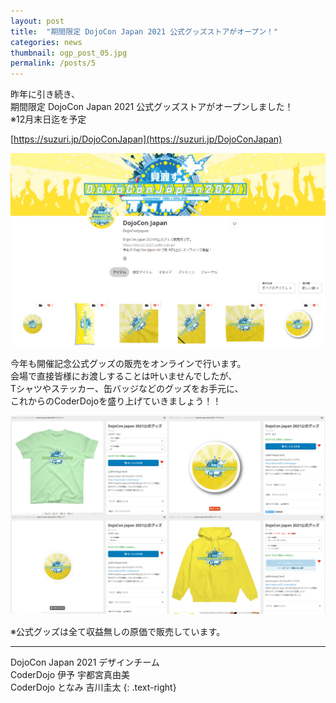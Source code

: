 ```yaml
---
layout: post
title:  "期間限定 DojoCon Japan 2021 公式グッズストアがオープン！"
categories: news
thumbnail: ogp_post_05.jpg
permalink: /posts/5
---
```


昨年に引き続き、
<br>期間限定 DojoCon Japan 2021 公式グッズストアがオープンしました！
<br>※12月末日迄を予定

[https://suzuri.jp/DojoConJapan](https://suzuri.jp/DojoConJapan)

![公式グッズストア Webサイト](/img/post/onlinestore01.webp "公式グッズストア Webサイト")

今年も開催記念公式グッズの販売をオンラインで行います。
<br>会場で直接皆様にお渡しすることは叶いませんでしたが、
<br>Tシャツやステッカー、缶バッジなどのグッズをお手元に、
<br>これからのCoderDojoを盛り上げていきましょう！！

![缶バッジなどのグッズ](/img/post/onlinestore02.webp "缶バッジなどのグッズ")

※公式グッズは全て収益無しの原価で販売しています。

---

DojoCon Japan 2021 デザインチーム
<br>CoderDojo 伊予 宇都宮真由美
<br>CoderDojo となみ 吉川圭太
{: .text-right}
